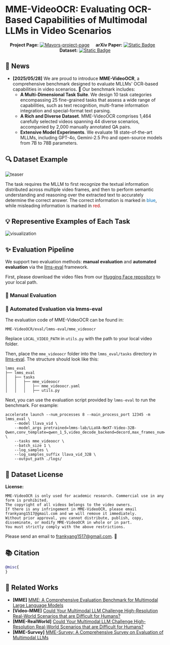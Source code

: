 <div align="center">

</div>

# MME-VideoOCR: Evaluating OCR-Based Capabilities of Multimodal LLMs in Video Scenarios

<div align="center">

**Project Page:** [![Mavors-project-page](https://img.shields.io/badge/MME_VideoOCR-Project_Page-red)](https://mme-videoocr.github.io/) &nbsp;&nbsp;&nbsp; **arXiv Paper:** [![Static Badge](https://img.shields.io/badge/MME_VideoOCR-Paper-green)](https://arxiv.org/pdf/) &nbsp;&nbsp;&nbsp; **Dataset:** [![Static Badge](https://img.shields.io/badge/MME_VideoOCR-Dataset-blue)](https://huggingface.co/datasets/DogNeverSleep/MME-VideoOCR_Dataset)

</div>

## 📢 News
- **[2025/05/28]** We are proud to introduce **MME-VideoOCR**, a comprehensive benchmark designed to evaluate MLLMs' OCR-based capabilities in video scenarios. 🎉 Our benchmark includes:
    - **A Multi-Dimensional Task Suite**. We design 10 task categories encompassing 25 fine-grained tasks that assess a wide range of capabilities, such as text recognition, multi-frame information integration and special-format text parsing.
    - **A Rich and Diverse Dataset**. MME-VideoOCR comprises 1,464 carefully selected videos spanning 44 diverse scenarios, accompanied by 2,000 manually annotated QA pairs.
    - **Extensive Model Experiments**. We evaluate 18 state-of-the-art MLLMs, including GPT-4o, Gemini-2.5 Pro and open-source models from 7B to 78B parameters.

## 🔍 Dataset Example
![teaser](src/images/teaser.png)

The task requires the MLLM to first recognize the textual information distributed across multiple video frames, and then to perform semantic understanding and reasoning over the extracted text to accurately determine the correct answer. The correct information is marked in <span style="color:#0070C0;">blue</span>, while misleading information is marked in <span style="color:#C00000;">red</span>.

## 💡 Representive Examples of Each Task
![visualization](src/images/visualization.png)

## ✨ Evaluation Pipeline
We support two evaluation methods: **manual evaluation** and **automated evaluation** via the [llms-eval](https://github.com/EvolvingLMMs-Lab/lmms-eval) framework.

First, please download the video files from our [Hugging Face repository](https://huggingface.co/datasets/DogNeverSleep/MME-VideoOCR_Dataset/tree/main) to your local path.

### 📍 Manual Evaluation


### 📍 Automated Evaluation via lmms-eval
The evaluation code of MME-VideoOCR can be found in:
```
MME-VideoOCR/eval/lmms-eval/mme_videoocr
```
Replace `LOCAL_VIDEO_PATH` in `utils.py` with the path to your local video folder.

Then, place the `mme_videoocr` folder into the `lmms_eval/tasks` directory in [llms-eval](https://github.com/EvolvingLMMs-Lab/lmms-eval). The structure should look like this:
```
lmms_eval
├── lmms_eval
│   ├── tasks
│   │   ├── mme_videoocr
│   │   │   ├── mme_videoocr.yaml
│   │   │   ├── utils.py
```
Next, you can use the evaluation script provided by `lmms-eval` to run the benchmark. For example:
```
accelerate launch --num_processes 8 --main_process_port 12345 -m lmms_eval \
    --model llava_vid \
    --model_args pretrained=lmms-lab/LLaVA-NeXT-Video-32B-Qwen,conv_template=qwen_1_5,video_decode_backend=decord,max_frames_num=32,mm_spatial_pool_mode=average,mm_newline_position=grid,mm_resampler_location=after \
    --tasks mme_videoocr \
    --batch_size 1 \
    --log_samples \
    --log_samples_suffix llava_vid_32B \
    --output_path ./logs/
```

## 🔖 Dataset License
**License:**
```
MME-VideoOCR is only used for academic research. Commercial use in any form is prohibited.
The copyright of all videos belongs to the video owners.
If there is any infringement in MME-VideoOCR, please email frankyang1517@gmail.com and we will remove it immediately.
Without prior approval, you cannot distribute, publish, copy, disseminate, or modify MME-VideoOCR in whole or in part. 
You must strictly comply with the above restrictions.
```
Please send an email to <u>frankyang1517@gmail.com</u>. 🌟

## 📚 Citation
```bibtex
@misc{
}
```

## 🔗 Related Works
- **[MME]** [MME: A Comprehensive Evaluation Benchmark for Multimodal Large Language Models](https://github.com/BradyFU/Awesome-Multimodal-Large-Language-Models/tree/Evaluation)
- **[Video-MME]** [Could Your Multimodal LLM Challenge High-Resolution Real-World Scenarios that are Difficult for Humans?](https://github.com/MME-Benchmarks/Video-MME)
- **[MME-RealWorld]** [Could Your Multimodal LLM Challenge High-Resolution Real-World Scenarios that are Difficult for Humans?](https://mme-realworld.github.io/)
- **[MME-Survey]** [MME-Survey: A Comprehensive Survey on Evaluation of Multimodal LLMs](https://arxiv.org/abs/2411.15296)
